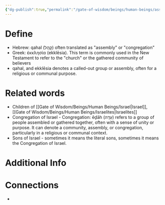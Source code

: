 ```yaml
---
{"dg-publish":true,"permalink":"/gate-of-wisdom/beings/human-beings/assembly/","tags":["#GateWisdom","A","HumanBeing"]}
---
```


# Define
- Hebrew: qahal (קָהָל) often translated as "assembly" or "congregation"
- Greek: ἐκκλησία (ekklēsia). This term is commonly used in the New Testament to refer to the "church" or the gathered community of believers
- qahal, and ekklēsia denotes a called-out group or assembly, often for a religious or communal purpose.

# Related words
- Children of [[Gate of Wisdom/Beings/Human Beings/Israel\|Israel]], [[Gate of Wisdom/Beings/Human Beings/Israelites\|Israelites]]
- Congregation of Israel - Congregation: ēḏāh (עֵדָה) refers to a group of people assembled or gathered together, often with a sense of unity or purpose. It can denote a community, assembly, or congregation, particularly in a religious or communal context.
- Sons of Israel - sometimes it means the literal sons, sometimes it means the Congregation of Israel.

# Additional Info


# Connections
- 

